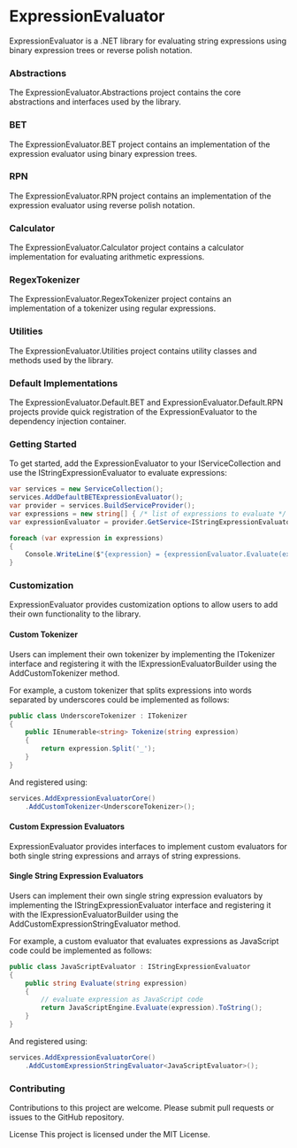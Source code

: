 # ExpressionEvaluator
ExpressionEvaluator is a .NET library for evaluating string expressions using binary expression trees or reverse polish notation.

### Abstractions
The ExpressionEvaluator.Abstractions project contains the core abstractions and interfaces used by the library.

### BET
The ExpressionEvaluator.BET project contains an implementation of the expression evaluator using binary expression trees.

### RPN
The ExpressionEvaluator.RPN project contains an implementation of the expression evaluator using reverse polish notation.

### Calculator
The ExpressionEvaluator.Calculator project contains a calculator implementation for evaluating arithmetic expressions.

### RegexTokenizer
The ExpressionEvaluator.RegexTokenizer project contains an implementation of a tokenizer using regular expressions.

### Utilities
The ExpressionEvaluator.Utilities project contains utility classes and methods used by the library.

### Default Implementations
The ExpressionEvaluator.Default.BET and ExpressionEvaluator.Default.RPN projects provide quick registration of the ExpressionEvaluator to the dependency injection container.

### Getting Started
To get started, add the ExpressionEvaluator to your IServiceCollection and use the IStringExpressionEvaluator to evaluate expressions:

```csharp
var services = new ServiceCollection();
services.AddDefaultBETExpressionEvaluator();
var provider = services.BuildServiceProvider();
var expressions = new string[] { /* list of expressions to evaluate */ };
var expressionEvaluator = provider.GetService<IStringExpressionEvaluator>();

foreach (var expression in expressions)
{
    Console.WriteLine($"{expression} = {expressionEvaluator.Evaluate(expression)}");
}
```

### Customization
ExpressionEvaluator provides customization options to allow users to add their own functionality to the library.

#### Custom Tokenizer
Users can implement their own tokenizer by implementing the ITokenizer interface and registering it with the IExpressionEvaluatorBuilder using the AddCustomTokenizer method.

For example, a custom tokenizer that splits expressions into words separated by underscores could be implemented as follows:


```csharp
public class UnderscoreTokenizer : ITokenizer
{
    public IEnumerable<string> Tokenize(string expression)
    {
        return expression.Split('_');
    }
}
```
And registered using:

```csharp
services.AddExpressionEvaluatorCore()
    .AddCustomTokenizer<UnderscoreTokenizer>();
```

#### Custom Expression Evaluators
ExpressionEvaluator provides interfaces to implement custom evaluators for both single string expressions and arrays of string expressions.

#### Single String Expression Evaluators
Users can implement their own single string expression evaluators by implementing the IStringExpressionEvaluator interface and registering it with the IExpressionEvaluatorBuilder using the AddCustomExpressionStringEvaluator method.

For example, a custom evaluator that evaluates expressions as JavaScript code could be implemented as follows:

```csharp
public class JavaScriptEvaluator : IStringExpressionEvaluator
{
    public string Evaluate(string expression)
    {
        // evaluate expression as JavaScript code
        return JavaScriptEngine.Evaluate(expression).ToString();
    }
}
```

And registered using:

```csharp
services.AddExpressionEvaluatorCore()
    .AddCustomExpressionStringEvaluator<JavaScriptEvaluator>();
```

### Contributing
Contributions to this project are welcome. Please submit pull requests or issues to the GitHub repository.

License
This project is licensed under the MIT License.
